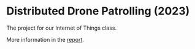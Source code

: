 # Distributed Drone Patrolling (2023)
The project for our Internet of Things class.

More information in the [report](./IoT_Project_Report.pdf).
